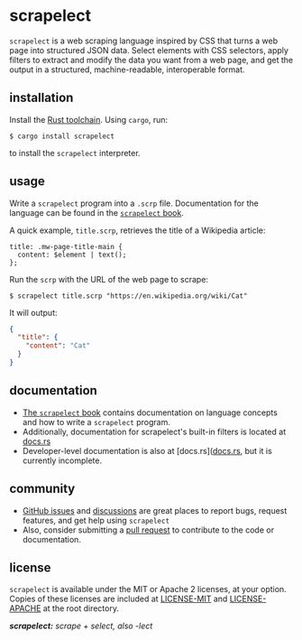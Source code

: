 # scrapelect

`scrapelect` is a web scraping language inspired by CSS that turns
a web page into structured JSON data.  Select elements with CSS
selectors, apply filters to extract and modify the data you want from
a web page, and get the output in a structured, machine-readable,
interoperable format.

## installation

Install the [Rust toolchain](https://rustup.rs/).  Using `cargo`,
run:

```
$ cargo install scrapelect
```

to install the `scrapelect` interpreter.

## usage

Write a `scrapelect` program into a `.scrp` file.  Documentation
for the language can be found in the [`scrapelect` book](https://suaviloquence.github.io/scrapelect/the-book.html).

A quick example, `title.scrp`, retrieves the title of a Wikipedia article:

```scrp
title: .mw-page-title-main {
  content: $element | text();
};
```

Run the `scrp` with the URL of the web page to scrape:

```
$ scrapelect title.scrp "https://en.wikipedia.org/wiki/Cat"
```

It will output:

```json
{
  "title": {
    "content": "Cat"
  }
}
```

## documentation

- [The `scrapelect` book](https://suaviloquence.github.io/scrapelect/the-book.html)
  contains documentation on language concepts and how to write a `scrapelect`
  program.
- Additionally, documentation for scrapelect's built-in filters
  is located at [docs.rs](https://docs.rs/scrapelect/latest/scrapelect/interpreter/filter/builtin.html)
- Developer-level documentation is also at [docs.rs]([docs.rs](https://docs.rs/scrapelect/latest/scrapelect),
  but it is currently incomplete.

## community

- [GitHub issues](https://github.com/suaviloquence/scrapelect/issues)
  and [discussions](https://github.com/suaviloquence/scrapelect/discussions)
  are great places to report bugs, request features, and get help
  using `scrapelect`
- Also, consider submitting a [pull request](https://github.com/suaviloquence/scrapelect/pulls)
  to contribute to the code or documentation.

## license

`scrapelect` is available under the MIT or Apache 2 licenses, at your
option.  Copies of these licenses are included at
[LICENSE-MIT](https://github.com/suaviloquence/scrapelect/blob/dev/LICENSE-MIT) and
[LICENSE-APACHE](https://github.com/suaviloquence/scrapelect/blob/dev/LICENSE-APACHE)
at the root directory.



_**scrapelect:** scrape + select, also -lect_
